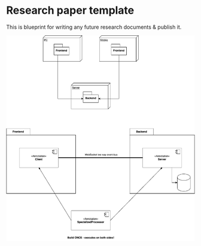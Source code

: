 # Research paper template

This is blueprint for writing any future research documents & publish it.

![](test.drawio.png)